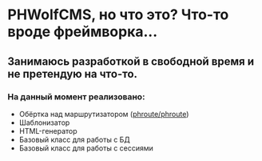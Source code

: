<h1>PHWolfCMS, но что это? Что-то вроде фреймворка...</h1>
<h2>Занимаюсь разработкой в свободной время и не претендую на что-то.</h2>


<h3>На данный момент реализовано:</h3>
<ul>
    <li>Обёртка над маршрутизатором (<a href="https://github.com/mrjgreen/phroute">phroute/phroute</a>)</li>
    <li>Шаблонизатор</li>
    <li>HTML-генератор</li>
    <li>Базовый класс для работы с БД</li>
    <li>Базовый класс для работы с сессиями</li>
</ul>